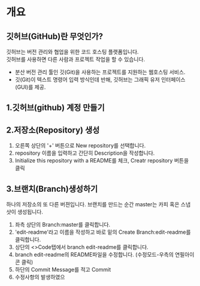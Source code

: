 # 개요

## 깃허브(GitHub)란 무엇인가?
깃허브는 버전 관리와 협업을 위한 코드 호스팅 플랫폼입니다.  
깃허브를 사용하면 다른 사람과 프로젝트 작업을 할 수 있습니다.  

* 분산 버전 관리 툴인 깃(Git)을 사용하는 프로젝트를 지원하는 웹호스팅 서비스.
* 깃(Git)이 텍스트 명령어 입력 방식인데 반해, 깃허브는 그래픽 유저 인터페이스(GUI)를 제공.

## 1.깃허브(github) 계정 만들기  

## 2.저장소(Repository) 생성 
1. 오른쪽 상단의 '+' 버튼으로 New repository를 선택합니다.
2. repository 이름을 입력하고 간단히 Description을 작성합니다.
3. Initialize this repository with a README를 체크, Creatr repository 버튼을 클릭

## 3.브랜치(Branch)생성하기
하나의 저장소의 또 다른 버젼입니다.
브랜치를 만드는 순간 master는 카피 혹은 스냅샷이 생성됩니다. 
1. 좌측 상단의 Branch:master를 클릭합니다.
2. 'edit-readme'라고 이름을 작성하고 바로 밑의 Create Branch:edit-readme를 클릭합니다.
4. 상단의 <>Code탭에서 branch edit-readme를 클릭합니다.
5. branch edit-readme의 README파일을 수정합니다. (수정모드-우측의 연필아이콘 클릭)
6. 하단의 Commit Message를 적고 Commit 
7. 수정사항의 발생하였으
